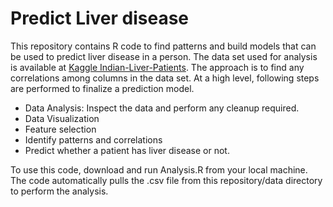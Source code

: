 # Predict Liver disease
This repository contains R code to find patterns and build models that can be used to
predict liver disease in a person. The data set used for analysis is available at [Kaggle Indian-Liver-Patients](https://www.kaggle.com/uciml/indian-liver-patient-records).
The approach is to find any correlations among columns in the data set. At a high level, following steps are
performed to finalize a prediction model.
- Data Analysis: Inspect the data and perform any cleanup required.
- Data Visualization
- Feature selection
- Identify patterns and correlations
- Predict whether a patient has liver disease or not.

To use this code, download and run Analysis.R from your local machine. The code automatically pulls the .csv file from this repository/data directory to perform the analysis. 

